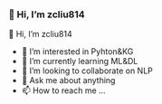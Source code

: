 ### 👋 Hi, I’m zcliu814

<!--
**zcliu814/zcliu814** is a ✨ _special_ ✨ repository because its `README.md` (this file) appears on your GitHub profile.

Here are some ideas to get you started:

- 🔭 I’m currently working on ...
- 🌱 I’m currently learning ...
- 👯 I’m looking to collaborate on ...
- 🤔 I’m looking for help with ...
- 💬 Ask me about ...
- 📫 How to reach me: ...
- 😄 Pronouns: ...
- ⚡ Fun fact: ...
-->👋 Hi, I’m zcliu814
- 👀 I’m interested in Pyhton&KG
- 🌱 I’m currently learning ML&DL
- 💞️ I’m looking to collaborate on NLP
- 💬 Ask me about anything
- 📫 How to reach me ...
